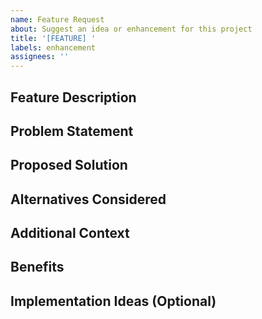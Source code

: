 ```yaml
---
name: Feature Request
about: Suggest an idea or enhancement for this project
title: '[FEATURE] '
labels: enhancement
assignees: ''
---
```


## Feature Description
<!-- A clear and concise description of the feature you're requesting -->

## Problem Statement
<!-- Describe the problem or limitation that this feature would address -->

## Proposed Solution
<!-- Describe how you envision this feature working -->

## Alternatives Considered
<!-- Have you considered any alternative solutions or workarounds? -->

## Additional Context
<!-- Add any other context, screenshots, or examples related to the feature request here -->

## Benefits
<!-- Explain the benefits this feature would bring to the project and its users -->

## Implementation Ideas (Optional)
<!-- If you have ideas about how this might be implemented, share them here -->